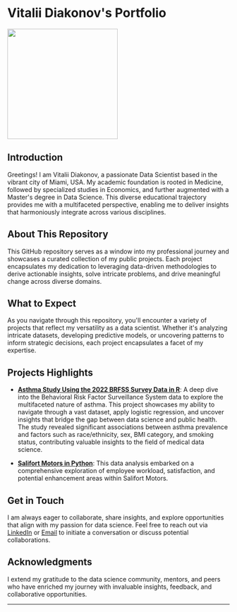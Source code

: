 # Vitalii Diakonov's Portfolio
<img src="https://github.com/Psydoc19/portfolio/assets/142113921/8ce2cdb3-a4e7-4c09-8f39-77bbc8adaba3" width="250" height="250">

## Introduction
Greetings! I am Vitalii Diakonov, a passionate Data Scientist based in the vibrant city of Miami, USA. My academic foundation is rooted in Medicine, followed by specialized studies in Economics, and further augmented with a Master's degree in Data Science. This diverse educational trajectory provides me with a multifaceted perspective, enabling me to deliver insights that harmoniously integrate across various disciplines.

## About This Repository
This GitHub repository serves as a window into my professional journey and showcases a curated collection of my public projects. Each project encapsulates my dedication to leveraging data-driven methodologies to derive actionable insights, solve intricate problems, and drive meaningful change across diverse domains.

## What to Expect
As you navigate through this repository, you'll encounter a variety of projects that reflect my versatility as a data scientist. Whether it's analyzing intricate datasets, developing predictive models, or uncovering patterns to inform strategic decisions, each project encapsulates a facet of my expertise.

## Projects Highlights
- **[Asthma Study Using the 2022 BRFSS Survey Data in R](Asthma-study-in-R)**: A deep dive into the Behavioral Risk Factor Surveillance System data to explore the multifaceted nature of asthma. This project showcases my ability to navigate through a vast dataset, apply logistic regression, and uncover insights that bridge the gap between data science and public health. The study revealed significant associations between asthma prevalence and factors such as race/ethnicity, sex, BMI category, and smoking status, contributing valuable insights to the field of medical data science.

- **[Salifort Motors in Python](Salifort-Motors-analysis-Python)**: This data analysis embarked on a comprehensive exploration of employee workload, satisfaction, and potential enhancement areas within Salifort Motors. 


## Get in Touch
I am always eager to collaborate, share insights, and explore opportunities that align with my passion for data science. Feel free to reach out via [LinkedIn](https://www.linkedin.com/in/vitalii-diakonov) or [Email](mailto:doctor.diakonov@gmail.com) to initiate a conversation or discuss potential collaborations.

## Acknowledgments
I extend my gratitude to the data science community, mentors, and peers who have enriched my journey with invaluable insights, feedback, and collaborative opportunities.

---
